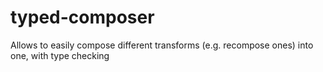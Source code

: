 # typed-composer
Allows to easily compose different transforms (e.g. recompose ones) into one, with type checking
